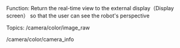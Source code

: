 Function: 
Return the real-time view to the external display（Display screen） so that the user can see the robot's perspective

Topics:
/camera/color/image_raw

/camera/color/camera_info



